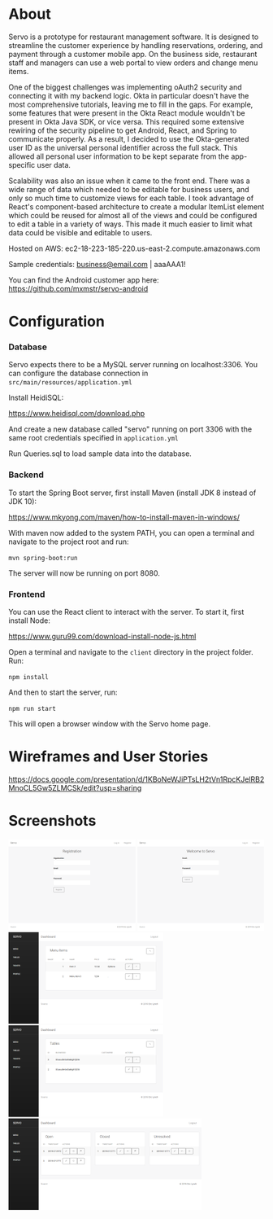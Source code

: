# About

Servo is a prototype for restaurant management software. It is designed to streamline the customer experience by handling reservations, ordering, and payment through a customer mobile app. On the business side, restaurant staff and managers can use a web portal to view orders and change menu items.

One of the biggest challenges was implementing oAuth2 security and connecting it with my backend logic. Okta in particular doesn't have the most comprehensive tutorials, leaving me to fill in the gaps. For example, some features that were present in the Okta React module wouldn't be present in Okta Java SDK, or vice versa. This required some extensive rewiring of the security pipeline to get Android, React, and Spring to communicate properly. As a result, I decided to use the Okta-generated user ID as the universal personal identifier across the full stack. This allowed all personal user information to be kept separate from the app-specific user data.

Scalability was also an issue when it came to the front end. There was a wide range of data which needed to be editable for business users, and only so much time to customize views for each table. I took advantage of React's component-based architecture to create a modular ItemList element which could be reused for almost all of the views and could be configured to edit a table in a variety of ways. This made it much easier to limit what data could be visible and editable to users.

Hosted on AWS: ec2-18-223-185-220.us-east-2.compute.amazonaws.com

Sample credentials: business@email.com | aaaAAA1!

You can find the Android customer app here: https://github.com/mxmstr/servo-android

# Configuration

### Database

Servo expects there to be a MySQL server running on localhost:3306. You can configure the database connection in `src/main/resources/application.yml`

Install HeidiSQL: 

https://www.heidisql.com/download.php

And create a new database called "servo" running on port 3306 with the same root credentials specified in `application.yml` 

Run Queries.sql to load sample data into the database.

### Backend

To start the Spring Boot server, first install Maven (install JDK 8 instead of JDK 10):

https://www.mkyong.com/maven/how-to-install-maven-in-windows/

With maven now added to the system PATH, you can open a terminal and navigate to the project root and run:

`mvn spring-boot:run`

The server will now be running on port 8080.

### Frontend

You can use the React client to interact with the server. To start it, first install Node:

https://www.guru99.com/download-install-node-js.html

Open a terminal and navigate to the `client` directory in the project folder. Run:

`npm install`

And then to start the server, run:

`npm run start`

This will open a browser window with the Servo home page.

# Wireframes and User Stories

https://docs.google.com/presentation/d/1KBoNeWJiPTsLH2tVn1RpcKJelRB2MnoCL5Gw5ZLMCSk/edit?usp=sharing

# Screenshots

![alt text](https://github.com/mxmstr/servo-backend/blob/master/screenshots/login.PNG)
![alt text](https://github.com/mxmstr/servo-backend/blob/master/screenshots/register.PNG)
![alt text](https://github.com/mxmstr/servo-backend/blob/master/screenshots/menu.PNG)
![alt text](https://github.com/mxmstr/servo-backend/blob/master/screenshots/tables.PNG)
![alt text](https://github.com/mxmstr/servo-backend/blob/master/screenshots/tickets.PNG)

